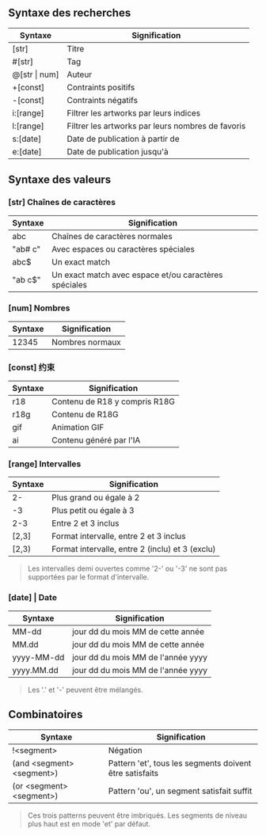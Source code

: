 ## Syntaxe des recherches

| Syntaxe       | Signification                                     |
| ------------- | ------------------------------------------------- |
| [str]         | Titre                                             |
| #[str]        | Tag                                               |
| @[str \| num] | Auteur                                            |
| +[const]      | Contraints positifs                               |
| -[const]      | Contraints négatifs                               |
| i:[range]     | Filtrer les artworks par leurs indices            |
| l:[range]     | Filtrer les artworks par leurs nombres de favoris |
| s:[date]      | Date de publication à partir de                   |
| e:[date]      | Date de publication jusqu'à                       |

## Syntaxe des valeurs

### [str] Chaînes de caractères  

| Syntaxe | Signification                                         |
| ------- | ----------------------------------------------------- |
| abc     | Chaînes de caractères normales                        |
| "ab# c" | Avec espaces ou caractères spéciales                  |
| abc$    | Un exact match                                        |
| "ab c$" | Un exact match avec espace et/ou caractères spéciales |

### [num] Nombres

| Syntaxe | Signification   |
| ------- | --------------- |
| 12345   | Nombres normaux |

### [const] 约束

| Syntaxe | Signification                 |
| ------- | ----------------------------- |
| r18     | Contenu de R18 y compris R18G |
| r18g    | Contenu de R18G               |
| gif     | Animation GIF                 |
| ai      | Contenu généré par l'IA       |

### [range] Intervalles

| Syntaxe | Signification                                   |
| ------- | ----------------------------------------------- |
| 2-      | Plus grand ou égale à 2                         |
| -3      | Plus petit ou égale à 3                         |
| 2-3     | Entre 2 et 3 inclus                             |
| [2,3]   | Format intervalle, entre 2 et 3 inclus          |
| \[2,3)  | Format intervalle, entre 2 (inclu) et 3 (exclu) |

> Les intervalles demi ouvertes comme '2-' ou '-3' ne sont pas supportées par le format d'intervalle.

### [date] | Date

| Syntaxe    | Signification                      |
| ---------- | ---------------------------------- |
| MM-dd      | jour dd du mois MM de cette année  |
| MM.dd      | jour dd du mois MM de cette année  |
| yyyy-MM-dd | jour dd du mois MM de l'année yyyy |
| yyyy.MM.dd | jour dd du mois MM de l'année yyyy |

> Les '.' et '-' peuvent être mélangés.

## Combinatoires

| Syntaxe                     | Signification                                           |
| --------------------------- | ------------------------------------------------------- |
| !\<segment>                 | Négation                                                |
| (and \<segment> \<segment>) | Pattern 'et', tous les segments doivent être satisfaits |
| (or \<segment> \<segment>)  | Pattern 'ou', un segment satisfait suffit               |

> Ces trois patterns peuvent être imbriqués. Les segments de niveau plus haut est en mode 'et' par défaut.
